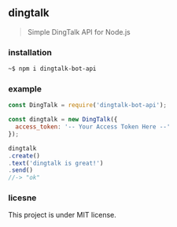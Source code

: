 ## dingtalk

> Simple DingTalk API for Node.js

### installation

```bash
~$ npm i dingtalk-bot-api
```

### example

```js
const DingTalk = require('dingtalk-bot-api');

const dingtalk = new DingTalk({
  access_token: '-- Your Access Token Here --'
});

dingtalk
.create()
.text('dingtalk is great!')
.send()
//-> "ok"
```

### licesne

This project is under MIT license.
